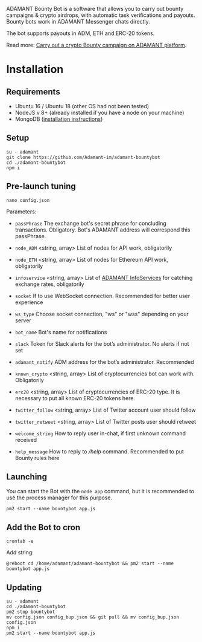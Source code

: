 ADAMANT Bounty Bot is a software that allows you to carry out bounty campaigns & crypto airdrops, with automatic task verifications and payouts. Bounty bots work in ADAMANT Messenger chats directly.

The bot supports payouts in ADM, ETH and ERC-20 tokens.

Read more: [Carry out a crypto Bounty campaign on ADAMANT platform]().

# Installation

## Requirements

* Ubuntu 16 / Ubuntu 18 (other OS had not been tested)
* NodeJS v 8+ (already installed if you have a node on your machine)
* MongoDB ([installation instructions](https://docs.mongodb.com/manual/tutorial/install-mongodb-on-ubuntu/))

## Setup

```
su - adamant
git clone https://github.com/Adamant-im/adamant-bountybot
cd ./adamant-bountybot
npm i
```

## Pre-launch tuning

```
nano config.json
```

Parameters:

* `passPhrase` <string> The exchange bot's secret phrase for concluding transactions. Obligatory. Bot's ADAMANT address will correspond this passPhrase.
* `node_ADM` <string, array> List of nodes for API work, obligatorily
* `node_ETH` <string, array> List of nodes for Ethereum API work, obligatorily
* `infoservice` <string, array> List of [ADAMANT InfoServices](https://github.com/Adamant-im/adamant-currencyinfo-services) for catching exchange rates, obligatorily
* `socket` <boolean> If to use WebSocket connection. Recommended for better user experience
* `ws_type` <string> Choose socket connection, "ws" or "wss" depending on your server
* `bot_name` <string> Bot's name for notifications
* `slack` <string> Token for Slack alerts for the bot’s administrator. No alerts if not set
* `adamant_notify` <string> ADM address for the bot’s administrator. Recommended
* `known_crypto` <string, array> List of cryptocurrencies bot can work with. Obligatorily
* `erc20` <string, array> List of cryptocurrencies of ERC-20 type. It is necessary to put all known ERC-20 tokens here.

* `twitter_follow` <string, array> List of Twitter account user should follow
* `twitter_retweet` <string, array> List of Twitter posts user should retweet

* `welcome_string` <string> How to reply user in-chat, if first unknown command received
* `help_message` <string> How to reply to */help* command. Recommended to put Bounty rules here

## Launching

You can start the Bot with the `node app` command, but it is recommended to use the process manager for this purpose.

```
pm2 start --name bountybot app.js
```

## Add the Bot to cron

```
crontab -e
```

Add string:

```
@reboot cd /home/adamant/adamant-bountybot && pm2 start --name bountybot app.js
```

## Updating

```
su - adamant
cd ./adamant-bountybot
pm2 stop bountybot
mv config.json config_bup.json && git pull && mv config_bup.json config.json
npm i
pm2 start --name bountybot app.js
```
